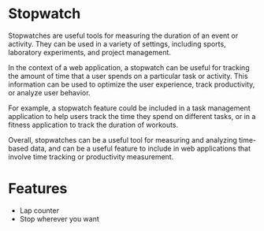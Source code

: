 # Stopwatch
Stopwatches are useful tools for measuring the duration of an event or activity. They can be used in a variety of settings, including sports, laboratory experiments, and project management.

In the context of a web application, a stopwatch can be useful for tracking the amount of time that a user spends on a particular task or activity. This information can be used to optimize the user experience, track productivity, or analyze user behavior.

For example, a stopwatch feature could be included in a task management application to help users track the time they spend on different tasks, or in a fitness application to track the duration of workouts.

Overall, stopwatches can be a useful tool for measuring and analyzing time-based data, and can be a useful feature to include in web applications that involve time tracking or productivity measurement.

# Features
 - Lap counter
 - Stop wherever you want
